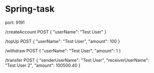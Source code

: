 # Spring-task
port: 9191

/createAccount POST
{
	"userName": "Test User"
}

/topUp POST
{
	"userName": "Test User",
	"amount": 100
}

/withdraw POST
{
	"userName": "Test User",
	"amount": 1
}

/transfer POST
{
	"senderUserName": "Test User",
	"receiverUserName": "Test User 2",
	"amount": 100500.40
}
